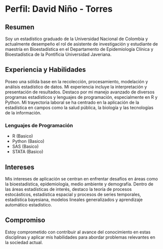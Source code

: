 # Perfil: David Niño - Torres

## Resumen

Soy un estadístico graduado de la Universidad Nacional de Colombia y actualmente desempeño el rol de asistente de investigación y estudiante de maestría en Bioestadística en el Departamento de Epidemiología Clínica y Bioestadística de la Pontificia Universidad Javeriana.

## Experiencia y Habilidades

Poseo una sólida base en la recolección, procesamiento, modelación y análisis estadístico de datos. Mi experiencia incluye la interpretación y presentación de resultados. Destaco por mi manejo avanzado de diversos programas estadísticos y lenguajes de programación, especialmente en R y Python. Mi trayectoria laboral se ha centrado en la aplicación de la estadística en campos como la salud pública, la biología y las tecnologías de la información.

### Lenguajes de Programación

- R (Basico)
- Python (Basico)
- SAS (Basico)
- STATA (Basico)

## Intereses

Mis intereses de aplicación se centran en enfrentar desafíos en áreas como la bioestadística, epidemiología, medio ambiente y demografía. Dentro de las áreas estadísticas de interés, destaco la teoría de procesos estocásticos, estadística espacial y procesos de series temporales, estadística bayesiana, modelos lineales generalizados y aprendizaje automático estadístico.

## Compromiso

Estoy comprometido con contribuir al avance del conocimiento en estas disciplinas y aplicar mis habilidades para abordar problemas relevantes en la sociedad actual.
